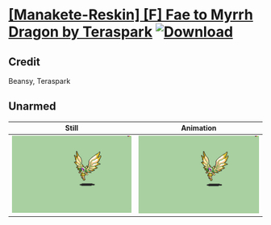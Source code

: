 # [\[Manakete-Reskin\] \[F\] Fae to Myrrh Dragon by Teraspark](./) [![Download](https://img.shields.io/badge/Download--red?style=social&logo=github)](https://minhaskamal.github.io/DownGit/#/home?url=https://github.com/Klokinator/FE-Repo/tree/main/Battle%20Animations%2FMonsters%20-%20Dragons%20and%20Special%2F%5BManakete-Reskin%5D%20%5BF%5D%20Fae%20to%20Myrrh%20Dragon%20by%20Teraspark%2F8.%20Unarmed)

## Credit

Beansy, Teraspark

## Unarmed

| Still | Animation |
| :---: | :-------: |
| ![Unarmed still](./Unarmed_000.png) | ![Unarmed animation](./Unarmed.gif) |
